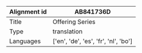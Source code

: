 |Alignment id | AB841736D
| --- | --- 
|Title | Offering Series 
|Type | translation
|Languages | ['en', 'de', 'es', 'fr', 'nl', 'bo']